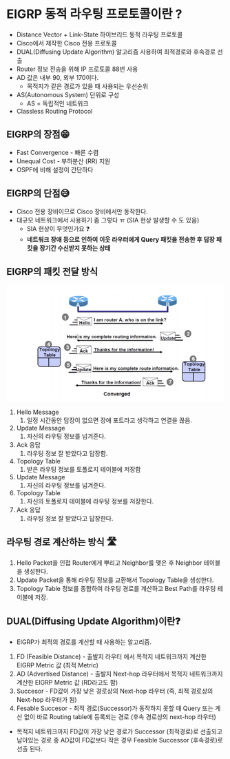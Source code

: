 # EIGRP 동적 라우팅 프로토콜이란 ?

- Distance Vector + Link-State 하이브리드 동적 라우팅 프로토콜
- Cisco에서 제작한 Cisco 전용 프로토콜
- DUAL(Diffusing Update Algorithm) 알고리즘 사용하여 최적경로와 후속경로 선출
- Router 정보 전송을 위해 IP 프로토콜 88번 사용
- AD 값은 내부 90, 외부 170이다.
    - 목적지가 같은 경로가 있을 때 사용되는 우선순위
- AS(Autonomous System) 단위로 구성
    - AS = 독립적인 네트워크
- Classless Routing Protocol

## EIGRP의 장점😁

- Fast Convergence  - 빠른 수렴
- Unequal Cost - 부하분산 (RR) 지원
- OSPF에 비해 설정이 간단하다

## EIGRP의 단점😅

- Cisco 전용 장비이므로 Cisco 장비에서만 동작한다.
- 대규모 네트워크에서 사용하기 좀 그렇다 ㅠ (SIA 현상 발생할 수 도 있음)
    - SIA 현상이 무엇인가요 ❓
    - **네트워크 장애 등으로 인하여 이웃 라우터에게 Query 패킷을 전송한 후 답장 패킷을 장기간 수신받지 못하는 상태**

## EIGRP의 패킷 전달 방식

<img src="../image/EIGRP.png" alt="image12" width="600">


1. Hello Message
    1. 일정 시간동안 답장이 없으면 장애 포트라고 생각하고 연결을 끊음.
2. Update Message
    1. 자신의 라우팅 정보를 넘겨준다.
3. Ack 응답
    1. 라우팅 정보 잘 받았다고 답장함.
4. Topology Table
    1. 받은 라우팅 정보를 토폴로지 테이블에 저장함
5. Update Message
    1. 자신의 라우팅 정보를 넘겨준다.
6. Topology Table
    1. 자신의 토폴로지 테이블에 라우팅 정보를 저장한다.
7. Ack 응답
    1. 라우팅 정보 잘 받았다고 답장한다.
    

## 라우팅 경로 계산하는 방식 🛣️

1. Hello Packet을 인접 Router에게 뿌리고 Neighbor를 맺은 후 Neighbor 테이블을 생성한다.
2. Update Packet을 통해 라우팅 정보를 교환해서 Topology Table을 생성한다.
3. Topology Table 정보를 종합하여 라우팅 경로를 계산하고 Best Path를 라우팅 테이블에 저장.

## DUAL(Diffusing Update Algorithm)이란❓

- EIGRP가 최적의 경로를 계산할 때 사용하는 알고리즘.

1. FD (Feasible Distance) - 출발지 라우터 에서 목적지 네트워크까지 계산한 EIGRP Metric 값         (최적 Metric)
2. AD (Advertised Distance) - 출발지 Next-hop 라우터에서 목적지 네트워크까지 계산한 EIGRP Metric 값 (RD라고도 함)
3. Succesor - FD값이 가장 낮은 경로상의 Next-hop 라우터 (즉, 최적 경로상의 Next-hop 라우터가 됨)
4. Fesable Succesor - 최적 경로(Successor)가 동작하지 못할 때 Query 또는 계산 없이 바로 Routing table에 등록되는 경로 (후속 경로상의 next-hop 라우터)

- 목적지 네트워크까지 FD값이 가장 낮은 경로가 Successor (최적경로)로 선출되고 남아있는 경로 중 AD값이 FD값보다 작은 경우 Feasible Successor (후속경로)로 선출 된다.